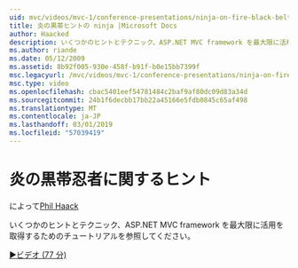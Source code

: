```yaml
---
uid: mvc/videos/mvc-1/conference-presentations/ninja-on-fire-black-belt-tips
title: 炎の黒帯ヒントの ninja |Microsoft Docs
author: Haacked
description: いくつかのヒントとテクニック、ASP.NET MVC framework を最大限に活用を取得するためのチュートリアルを参照してください。
ms.author: riande
ms.date: 05/12/2009
ms.assetid: 8b92f005-930e-458f-b91f-b0e15bb7399f
msc.legacyurl: /mvc/videos/mvc-1/conference-presentations/ninja-on-fire-black-belt-tips
msc.type: video
ms.openlocfilehash: cbac5401eef54781484c2baf9af80dc09d83a34d
ms.sourcegitcommit: 24b1f6decbb17bb22a45166e5fdb0845c65af498
ms.translationtype: MT
ms.contentlocale: ja-JP
ms.lasthandoff: 03/01/2019
ms.locfileid: "57039419"
---
```

<a name="ninja-on-fire-black-belt-tips"></a>炎の黒帯忍者に関するヒント
====================
によって[Phil Haack](https://github.com/Haacked)

いくつかのヒントとテクニック、ASP.NET MVC framework を最大限に活用を取得するためのチュートリアルを参照してください。

[&#9654;ビデオ (77 分)](https://channel9.msdn.com/Blogs/ASP-NET-Site-Videos/ninja-on-fire-black-belt-tips)
